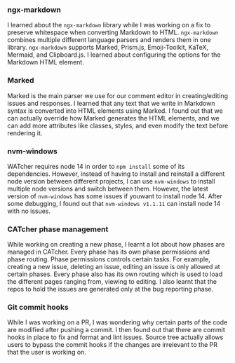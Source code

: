 ### ngx-markdown

<!-- List the aspects you learned, and the resources you used to learn them, and a brief summary of each resource. -->
I learned about the `ngx-markdown` library while I was working on a fix to preserve whitespace when converting Markdown to HTML. `ngx-markdown` combines multiple different language parsers and renders them in one library. `ngx-markdown` supports Marked, Prism.js, Emoji-Toolkit, KaTeX, Mermaid, and Clipboard.js. I learned about configuring the options for the Markdown HTML element.

### Marked

Marked is the main parser we use for our comment editor in creating/editing issues and responses. I learned that any text that we write in Markdown syntax is converted into HTML elements using Marked. I found out that we can actually override how Marked generates the HTML elements, and we can add more attributes like classes, styles, and even modify the text before rendering it.


### nvm-windows
WATcher requires node 14 in order to `npm install` some of its dependencies. However, instead of having to install and reinstall a different node version between different projects, I can use `nvm-windows` to install multiple node versions and switch between them. However, the latest version of `nvm-windows` has some issues if youwant to install node 14. After some debugging, I found out that `nvm-windows v1.1.11` can install node 14 with no issues.


### CATcher phase management

While working on creating a new phase, I learnt a lot about how phases are managed in CATcher. Every phase has its own phase permissions and phase routing. Phase permissions controls certain tasks. For example, creating a new issue, deleting an issue, editing an issue is only allowed at certain phases. Every phase also has its own routing which is used to load the different pages ranging from, viewing to editing. I also learnt that the repos to hold the issues are generated only at the bug reporting phase.

### Git commit hooks
While I was working on a PR, I was wondering why certain parts of the code are modified after pushing a commit. I then found out that there are commit hooks in place to fix and format and lint issues. Source tree actually allows users to bypass the commit hooks if the changes are irrelevant to the PR that the user is working on.